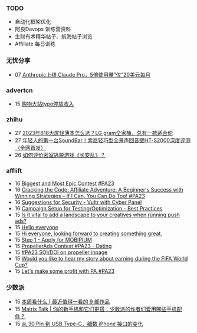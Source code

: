 ### TODO
-  自动化框架优化
-  阿良Devops 训练营资料
-  生财有术精华帖子、航海帖子浏览
-  Affiliate 每日训练

### 无忧分享
<!-- ruyo:START -->
-  07 [Anthropic上线 Claude Pro，5倍使用量”仅”20美元每月](https://51.ruyo.net/18472.html)<!-- ruyo:END -->

### advertcn
<!-- advertcn:START -->
-  15 [购物大站typo停放收入](https://www.advertcn.com/forum.php?mod=viewthread&tid=112113)<!-- advertcn:END -->

### zhihu
<!-- zhihu:START -->
-  27 [2023年618大屏轻薄本怎么选？LG gram全家桶，总有一款适合你](http://zhuanlan.zhihu.com/p/632641888?utm_campaign=rss&utm_medium=rss&utm_source=rss&utm_content=title)
-  27 [年轻人的第一台SoundBar！索尼轻巧型全景声回音壁HT-S2000深度评测（全网首发）](http://zhuanlan.zhihu.com/p/630990296?utm_campaign=rss&utm_medium=rss&utm_source=rss&utm_content=title)
-  26 [如何评价密室逃脱游戏《长安乱》？](http://www.zhihu.com/question/563950552/answer/3045961312?utm_campaign=rss&utm_medium=rss&utm_source=rss&utm_content=title)<!-- zhihu:END -->

### afflift
<!-- afflift:START -->
-  16 [Biggest and Most Epic Contest #PA23](https://afflift.com/f/threads/biggest-and-most-epic-contest-pa23.11557/)
-  16 [Cracking the Code: Affiliate Adventure: A Beginner&#39;s Success with Winning Strategies – If I Can, You Can Do Too! #PA23](https://afflift.com/f/threads/cracking-the-code-affiliate-adventure-a-beginners-success-with-winning-strategies-%E2%80%93-if-i-can-you-can-do-too-pa23.11559/)
-  16 [Suggestions for Security - Vultr with Cyber Panel](https://afflift.com/f/threads/suggestions-for-security-vultr-with-cyber-panel.11562/)
-  16 [Campaign Setup for Testing/Optimization - Best Practices](https://afflift.com/f/threads/campaign-setup-for-testing-optimization-best-practices.11640/)
-  15 [Is it vital to add a landscape to your creatives when running push ads?](https://afflift.com/f/threads/is-it-vital-to-add-a-landscape-to-your-creatives-when-running-push-ads.11634/)
-  15 [Hello everyone](https://afflift.com/f/threads/hello-everyone.11625/)
-  15 [Hi everyone, looking forward to creating something great.](https://afflift.com/f/threads/hi-everyone-looking-forward-to-creating-something-great.11635/)
-  15 [Step 1 - Apply for MOBIPIUM](https://afflift.com/f/threads/step-1-apply-for-mobipium.2938/)
-  15 [PropellerAds Contest #PA23 - Dating](https://afflift.com/f/threads/propellerads-contest-pa23-dating.11602/)
-  15 [#PA23 SOI/DOI on propeller inpage](https://afflift.com/f/threads/pa23-soi-doi-on-propeller-inpage.11551/)
-  15 [Would you like to hear my story about earning during the FIFA World Cup?](https://afflift.com/f/threads/would-you-like-to-hear-my-story-about-earning-during-the-fifa-world-cup.11626/)
-  15 [Let&#39;s make some profit with PA #PA23](https://afflift.com/f/threads/lets-make-some-profit-with-pa-pa23.11600/)<!-- afflift:END -->

### 少数派
<!-- sspai:START -->
-  15 [本周看什么 | 最近值得一看的 9 部作品](https://sspai.com/post/82969)
-  15 [Matrix Talk | 你的新手机和它们更搭：少数派的作者们爱用哪些手机配件？](https://sspai.com/post/82916)
-  15 [从 30 Pin 到 USB Type-C，细数 iPhone 接口的变化](https://sspai.com/post/82913)<!-- sspai:END -->
